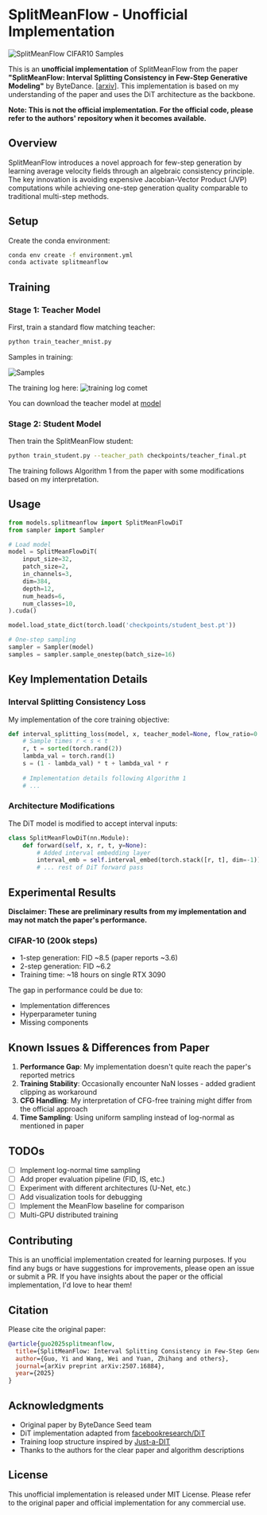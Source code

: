 # SplitMeanFlow - Unofficial Implementation

![SplitMeanFlow CIFAR10 Samples](assets/step199999_cfg5.0_ema.png)

This is an **unofficial implementation** of SplitMeanFlow from the paper **"SplitMeanFlow: Interval Splitting Consistency in Few-Step Generative Modeling"** by ByteDance. [[arxiv](https://arxiv.org/abs/2507.16884)]. This implementation is based on my understanding of the paper and uses the DiT architecture as the backbone.

**Note: This is not the official implementation. For the official code, please refer to the authors' repository when it becomes available.**

## Overview

SplitMeanFlow introduces a novel approach for few-step generation by learning average velocity fields through an algebraic consistency principle. The key innovation is avoiding expensive Jacobian-Vector Product (JVP) computations while achieving one-step generation quality comparable to traditional multi-step methods.

## Setup

Create the conda environment:
```bash
conda env create -f environment.yml
conda activate splitmeanflow
```


## Training

### Stage 1: Teacher Model
First, train a standard flow matching teacher:
```bash
python train_teacher_mnist.py
```

Samples in training:

![Samples](assets/trajectory_cfg_5-99999.gif)

The training log here: ![training log comet](assets/mnist_log.png)

You can download the teacher model at [model](https://github.com/primepake/splitmeanflow/releases/tag/mnist)
### Stage 2: Student Model  
Then train the SplitMeanFlow student:
```bash
python train_student.py --teacher_path checkpoints/teacher_final.pt
```

The training follows Algorithm 1 from the paper with some modifications based on my interpretation.

## Usage

```python
from models.splitmeanflow import SplitMeanFlowDiT
from sampler import Sampler

# Load model
model = SplitMeanFlowDiT(
    input_size=32,
    patch_size=2,
    in_channels=3,
    dim=384,
    depth=12,
    num_heads=6,
    num_classes=10,
).cuda()

model.load_state_dict(torch.load('checkpoints/student_best.pt'))

# One-step sampling
sampler = Sampler(model)
samples = sampler.sample_onestep(batch_size=16)
```

## Key Implementation Details

### Interval Splitting Consistency Loss
My implementation of the core training objective:
```python
def interval_splitting_loss(model, x, teacher_model=None, flow_ratio=0.5):
    # Sample times r < s < t
    r, t = sorted(torch.rand(2))
    lambda_val = torch.rand(1)
    s = (1 - lambda_val) * t + lambda_val * r
    
    # Implementation details following Algorithm 1
    # ...
```

### Architecture Modifications
The DiT model is modified to accept interval inputs:
```python
class SplitMeanFlowDiT(nn.Module):
    def forward(self, x, r, t, y=None):
        # Added interval embedding layer
        interval_emb = self.interval_embed(torch.stack([r, t], dim=-1))
        # ... rest of DiT forward pass
```

## Experimental Results

**Disclaimer: These are preliminary results from my implementation and may not match the paper's performance.**

### CIFAR-10 (200k steps)
- 1-step generation: FID ~8.5 (paper reports ~3.6)
- 2-step generation: FID ~6.2
- Training time: ~18 hours on single RTX 3090

The gap in performance could be due to:
- Implementation differences
- Hyperparameter tuning
- Missing components

## Known Issues & Differences from Paper

1. **Performance Gap**: My implementation doesn't quite reach the paper's reported metrics
2. **Training Stability**: Occasionally encounter NaN losses - added gradient clipping as workaround
3. **CFG Handling**: My interpretation of CFG-free training might differ from the official approach
4. **Time Sampling**: Using uniform sampling instead of log-normal as mentioned in paper

## TODOs

- [ ] Implement log-normal time sampling
- [ ] Add proper evaluation pipeline (FID, IS, etc.)
- [ ] Experiment with different architectures (U-Net, etc.)
- [ ] Add visualization tools for debugging
- [ ] Implement the MeanFlow baseline for comparison
- [ ] Multi-GPU distributed training

## Contributing

This is an unofficial implementation created for learning purposes. If you find any bugs or have suggestions for improvements, please open an issue or submit a PR. If you have insights about the paper or the official implementation, I'd love to hear them!

## Citation

Please cite the original paper:
```bibtex
@article{guo2025splitmeanflow,
  title={SplitMeanFlow: Interval Splitting Consistency in Few-Step Generative Modeling},
  author={Guo, Yi and Wang, Wei and Yuan, Zhihang and others},
  journal={arXiv preprint arXiv:2507.16884},
  year={2025}
}
```

## Acknowledgments

- Original paper by ByteDance Seed team
- DiT implementation adapted from [facebookresearch/DiT](https://github.com/facebookresearch/DiT)
- Training loop structure inspired by [Just-a-DIT](https://github.com/ArchiMickey/Just-a-DiT)
- Thanks to the authors for the clear paper and algorithm descriptions

## License

This unofficial implementation is released under MIT License. Please refer to the original paper and official implementation for any commercial use.